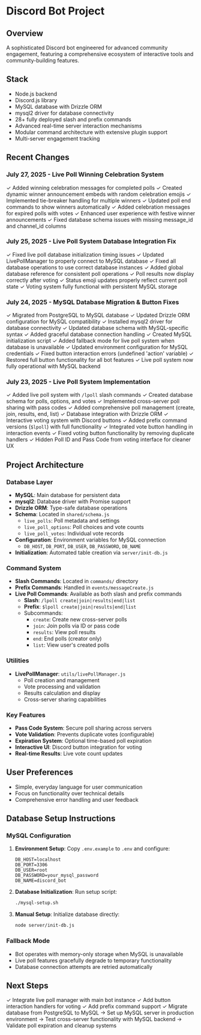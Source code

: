 # Discord Bot Project

## Overview
A sophisticated Discord bot engineered for advanced community engagement, featuring a comprehensive ecosystem of interactive tools and community-building features.

## Stack
- Node.js backend
- Discord.js library
- MySQL database with Drizzle ORM
- mysql2 driver for database connectivity
- 28+ fully deployed slash and prefix commands
- Advanced real-time server interaction mechanisms
- Modular command architecture with extensive plugin support
- Multi-server engagement tracking

## Recent Changes

### July 27, 2025 - Live Poll Winning Celebration System
✓ Added winning celebration messages for completed polls
✓ Created dynamic winner announcement embeds with random celebration emojis
✓ Implemented tie-breaker handling for multiple winners
✓ Updated poll end commands to show winners automatically
✓ Added celebration messages for expired polls with votes
✓ Enhanced user experience with festive winner announcements
✓ Fixed database schema issues with missing message_id and channel_id columns

### July 25, 2025 - Live Poll System Database Integration Fix
✓ Fixed live poll database initialization timing issues
✓ Updated LivePollManager to properly connect to MySQL database
✓ Fixed all database operations to use correct database instances
✓ Added global database reference for consistent poll operations
✓ Poll results now display correctly after voting
✓ Status emoji updates properly reflect current poll state
✓ Voting system fully functional with persistent MySQL storage

### July 24, 2025 - MySQL Database Migration & Button Fixes
✓ Migrated from PostgreSQL to MySQL database
✓ Updated Drizzle ORM configuration for MySQL compatibility
✓ Installed mysql2 driver for database connectivity
✓ Updated database schema with MySQL-specific syntax
✓ Added graceful database connection handling
✓ Created MySQL initialization script
✓ Added fallback mode for live poll system when database is unavailable
✓ Updated environment configuration for MySQL credentials
✓ Fixed button interaction errors (undefined 'action' variable)
✓ Restored full button functionality for all bot features
✓ Live poll system now fully operational with MySQL backend

### July 23, 2025 - Live Poll System Implementation
✓ Added live poll system with `/lpoll` slash commands
✓ Created database schema for polls, options, and votes
✓ Implemented cross-server poll sharing with pass codes
✓ Added comprehensive poll management (create, join, results, end, list)
✓ Database integration with Drizzle ORM
✓ Interactive voting system with Discord buttons
✓ Added prefix command versions (`$lpoll`) with full functionality
✓ Integrated vote button handling in interaction events
✓ Fixed voting button functionality by removing duplicate handlers
✓ Hidden Poll ID and Pass Code from voting interface for cleaner UX

## Project Architecture

### Database Layer
- **MySQL**: Main database for persistent data
- **mysql2**: Database driver with Promise support
- **Drizzle ORM**: Type-safe database operations
- **Schema**: Located in `shared/schema.js`
  - `live_polls`: Poll metadata and settings
  - `live_poll_options`: Poll choices and vote counts
  - `live_poll_votes`: Individual vote records
- **Configuration**: Environment variables for MySQL connection
  - `DB_HOST`, `DB_PORT`, `DB_USER`, `DB_PASSWORD`, `DB_NAME`
- **Initialization**: Automated table creation via `server/init-db.js`

### Command System
- **Slash Commands**: Located in `commands/` directory
- **Prefix Commands**: Handled in `events/messageCreate.js`
- **Live Poll Commands**: Available as both slash and prefix commands
  - **Slash**: `/lpoll create|join|results|end|list`
  - **Prefix**: `$lpoll create|join|results|end|list`
  - Subcommands:
    - `create`: Create new cross-server polls
    - `join`: Join polls via ID or pass code
    - `results`: View poll results
    - `end`: End polls (creator only)
    - `list`: View user's created polls

### Utilities
- **LivePollManager**: `utils/livePollManager.js`
  - Poll creation and management
  - Vote processing and validation
  - Results calculation and display
  - Cross-server sharing capabilities

### Key Features
- **Pass Code System**: Secure poll sharing across servers
- **Vote Validation**: Prevents duplicate votes (configurable)
- **Expiration System**: Optional time-based poll expiration
- **Interactive UI**: Discord button integration for voting
- **Real-time Results**: Live vote count updates

## User Preferences
- Simple, everyday language for user communication
- Focus on functionality over technical details
- Comprehensive error handling and user feedback

## Database Setup Instructions

### MySQL Configuration
1. **Environment Setup**: Copy `.env.example` to `.env` and configure:
   ```
   DB_HOST=localhost
   DB_PORT=3306
   DB_USER=root
   DB_PASSWORD=your_mysql_password
   DB_NAME=discord_bot
   ```

2. **Database Initialization**: Run setup script:
   ```bash
   ./mysql-setup.sh
   ```

3. **Manual Setup**: Initialize database directly:
   ```bash
   node server/init-db.js
   ```

### Fallback Mode
- Bot operates with memory-only storage when MySQL is unavailable
- Live poll features gracefully degrade to temporary functionality
- Database connection attempts are retried automatically

## Next Steps
✓ Integrate live poll manager with main bot instance
✓ Add button interaction handlers for voting
✓ Add prefix command support
✓ Migrate database from PostgreSQL to MySQL
→ Set up MySQL server in production environment
→ Test cross-server functionality with MySQL backend
→ Validate poll expiration and cleanup systems